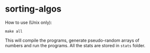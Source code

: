 # sorting-algos
How to use (Unix only):

```make all```

This will compile the programs, generate pseudo-random arrays of numbers and run the programs.
All the stats are stored in ```stats``` folder.